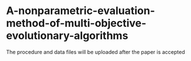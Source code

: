 # A-nonparametric-evaluation-method-of-multi-objective-evolutionary-algorithms
The procedure and data files will be uploaded after the paper is accepted

